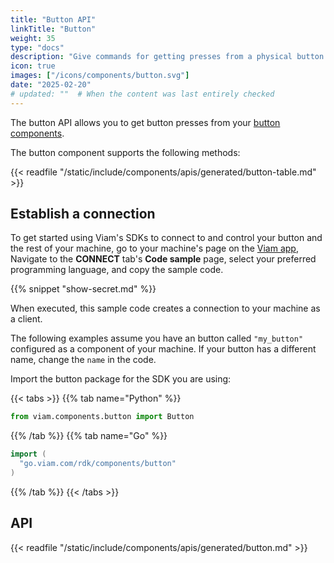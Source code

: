 ```yaml
---
title: "Button API"
linkTitle: "Button"
weight: 35
type: "docs"
description: "Give commands for getting presses from a physical button."
icon: true
images: ["/icons/components/button.svg"]
date: "2025-02-20"
# updated: ""  # When the content was last entirely checked
---
```


The button API allows you to get button presses from your [button components](/operate/reference/components/button/).

The button component supports the following methods:

{{< readfile "/static/include/components/apis/generated/button-table.md" >}}

## Establish a connection

To get started using Viam's SDKs to connect to and control your button and the rest of your machine, go to your machine's page on the [Viam app](https://app.viam.com),
Navigate to the **CONNECT** tab's **Code sample** page, select your preferred programming language, and copy the sample code.

{{% snippet "show-secret.md" %}}

When executed, this sample code creates a connection to your machine as a client.

The following examples assume you have an button called `"my_button"` configured as a component of your machine.
If your button has a different name, change the `name` in the code.

Import the button package for the SDK you are using:

{{< tabs >}}
{{% tab name="Python" %}}

```python
from viam.components.button import Button
```

{{% /tab %}}
{{% tab name="Go" %}}

```go
import (
  "go.viam.com/rdk/components/button"
)
```

{{% /tab %}}
{{< /tabs >}}

## API

{{< readfile "/static/include/components/apis/generated/button.md" >}}
